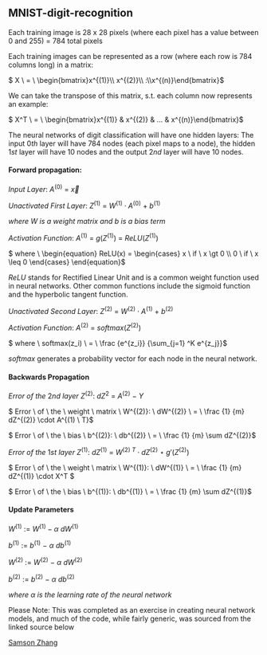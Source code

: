 ## MNIST-digit-recognition

Each training image is 28 x 28 pixels (where each pixel has a value between 0 and 255) = 784 total pixels

Each training images can be represented as a row (where each row is 784 columns long) in a matrix: 

$` X \ = \ \begin{bmatrix}x^{(1)}\\ x^{(2)}\\ :\\x^{(n)}\end{bmatrix}`$

We can take the transpose of this matrix, s.t. each column now represents an example: 

$` X^T \ = \ \begin{bmatrix}x^{(1)} & x^{(2)} & ... & x^{(n)}\end{bmatrix}`$

The neural networks of digit classification will have one hidden layers: The input $0th$ layer will have 784 nodes (each pixel maps to a node), the hidden $`1st`$ layer will have 10 nodes and the output $`2nd`$ layer will have 10 nodes.

#### Forward propagation: 
$`Input \ Layer: \ A^{(0)} \ = \ \overrightarrow{x}`$ 

$` Unactivated \ First \ Layer: \ Z^{(1)} \ = \ W^{(1)} \cdot A^{(0)} \ + \ b^{(1)}`$ 

$` where \ W \ is \ a \ weight \ matrix \ and \ b \ is \ a \ bias \ term`$

$` Activation \ Function: \ A^{(1)} \ = \ g(Z^{(1)}) \ = \ ReLU(Z^{(1)}) `$

$` where \ \begin{equation} ReLU(x) = \begin{cases} x \ if \ x \gt 0 \\ 0 \ if \ x \leq 0 \end{cases} \end{equation}`$

$`ReLU`$ stands for Rectified Linear Unit and is a common weight function used in neural networks. Other common functions include the sigmoid function and the hyperbolic tangent function.

$` Unactivated \ Second \ Layer: \ Z^{(2)} \ = \ W^{(2)} \cdot A^{(1)} \ + \ b^{(2)}`$

$`Activation \ Function: \ A^{(2)} \ = \ softmax(Z^{(2)})`$

$` where \ softmax(z_i) \ = \ \frac {e^{z_i}} {\sum_{j=1} ^K e^{z_j}}`$

$softmax$ generates a probability vector for each node in the neural network.

#### Backwards Propagation

$` Error \ of \ the \ 2nd \ layer \ Z^{(2)}: \ dZ^{2} \ = \ A^{(2)} \ - \ Y`$

$` Error \ of \ the \ weight \ matrix \ W^{(2)}: \ dW^{(2)} \ = \ \frac {1} {m} dZ^{(2)} \cdot A^{(1) \ T}`$

$` Error \ of \ the \ bias \ b^{(2)}: \ db^{(2)} \ = \ \frac {1} {m} \sum dZ^{(2)}`$

$` Error \ of \ the \ 1st \ layer \ Z^{(1)}: \ dZ^{(1)} \ = \ W^{(2) \ T} \cdot dZ^{(2)} \ \star \ g'(Z^{(2)})`$

$` Error \ of \ the \ weight \ matrix \ W^{(1)}: \ dW^{(1)} \ = \ \frac {1} {m} dZ^{(1)} \cdot X^T `$

$` Error \ of \ the \ bias \ b^{(1)}: \ db^{(1)} \ = \ \frac {1} {m} \sum dZ^{(1)}`$

#### Update Parameters

$` W^{(1)} \ := \ W^{(1)} - \alpha  \ dW^{(1)}`$

$` b^{(1)} \ := \ b^{(1)} \ - \ \alpha \ db^{(1)}`$

$` W^{(2)} \ := \ W^{(2)} \ - \ \alpha \ dW^{(2)}`$

$` b^{(2)} \ := \ b^{(2)} \ - \ \alpha \ db^{(2)}`$

$` where \ \alpha \ is \ the \ learning \ rate \ of \ the \ neural \ network`$

Please Note:
  This was completed as an exercise in creating neural network models, and much of the code, while fairly generic, was sourced from the linked source below 

[Samson Zhang](https://www.youtube.com/watch?v=w8yWXqWQYmU&list=WL&index=24)
